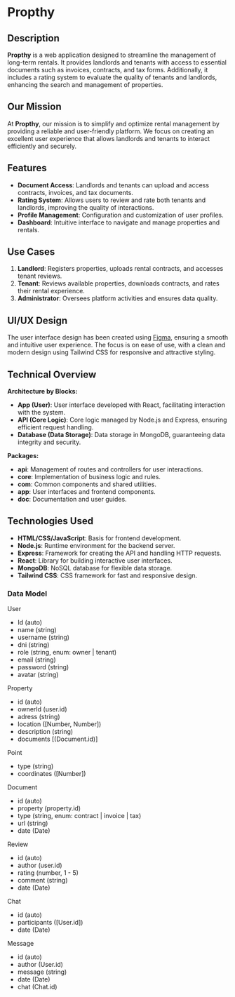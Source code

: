 # Propthy

## Description

**Propthy** is a web application designed to streamline the management of long-term rentals. It provides landlords and tenants with access to essential documents such as invoices, contracts, and tax forms. Additionally, it includes a rating system to evaluate the quality of tenants and landlords, enhancing the search and management of properties.

## Our Mission

At **Propthy**, our mission is to simplify and optimize rental management by providing a reliable and user-friendly platform. We focus on creating an excellent user experience that allows landlords and tenants to interact efficiently and securely.

## Features

- **Document Access**: Landlords and tenants can upload and access contracts, invoices, and tax documents.
- **Rating System**: Allows users to review and rate both tenants and landlords, improving the quality of interactions.
- **Profile Management**: Configuration and customization of user profiles.
- **Dashboard**: Intuitive interface to navigate and manage properties and rentals.

## Use Cases

1. **Landlord**: Registers properties, uploads rental contracts, and accesses tenant reviews.
2. **Tenant**: Reviews available properties, downloads contracts, and rates their rental experience.
3. **Administrator**: Oversees platform activities and ensures data quality.

## UI/UX Design

The user interface design has been created using [Figma](https://www.figma.com/), ensuring a smooth and intuitive user experience. The focus is on ease of use, with a clean and modern design using Tailwind CSS for responsive and attractive styling.

## Technical Overview

**Architecture by Blocks:**

- **App (User)**: User interface developed with React, facilitating interaction with the system.
- **API (Core Logic)**: Core logic managed by Node.js and Express, ensuring efficient request handling.
- **Database (Data Storage)**: Data storage in MongoDB, guaranteeing data integrity and security.

**Packages:**

- **api**: Management of routes and controllers for user interactions.
- **core**: Implementation of business logic and rules.
- **com**: Common components and shared utilities.
- **app**: User interfaces and frontend components.
- **doc**: Documentation and user guides.

## Technologies Used

- **HTML/CSS/JavaScript**: Basis for frontend development.
- **Node.js**: Runtime environment for the backend server.
- **Express**: Framework for creating the API and handling HTTP requests.
- **React**: Library for building interactive user interfaces.
- **MongoDB**: NoSQL database for flexible data storage.
- **Tailwind CSS**: CSS framework for fast and responsive design.


### Data Model

User 
- Id (auto)
- name (string)
- username (string)
- dni (string)
- role (string, enum: owner | tenant)
- email (string)
- password (string)
- avatar (string)

Property
- id (auto)
- ownerId (user.id)
- adress (string)
- location ([Number, Number])
- description (string)
- documents [(Document.id)]

Point
- type (string)
- coordinates ([Number])

Document
- id (auto)
- property (property.id)
- type (string, enum: contract | invoice | tax)
- url (string)
- date (Date)

Review
- id (auto)
- author (user.id)
- rating (number, 1 - 5)
- comment (string)
- date (Date)

Chat
- id (auto)
- participants ([User.id])
- date (Date)

Message
- id (auto)
- author (User.id)
- message (string)
- date (Date)
- chat (Chat.id)
